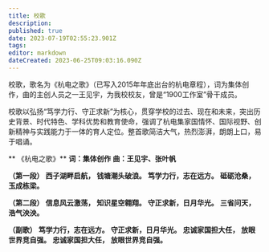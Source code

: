 ```yaml
---
title: 校歌
description: 
published: true
date: 2023-07-19T02:55:23.901Z
tags: 
editor: markdown
dateCreated: 2023-06-25T09:03:16.090Z
---
```


校歌，歌名为《杭电之歌》（已写入2015年年底出台的杭电章程），词为集体创作，曲的主创人员之一王见宇，为我校校友，曾是“1900工作室”骨干成员。

校歌以弘扬“笃学力行、守正求新”为核心，贯穿学校的过去、现在和未来，突出历史背景、时代特色、学科优势和教育使命，强调了杭电集家国情怀、国际视野、创新精神与实践能力于一体的育人定位。整首歌简洁大气，热烈澎湃，朗朗上口，易于唱诵。

**   《杭电之歌》**
**词：集体创作**
**曲：王见宇、张叶帆**

**（第一段）**
**西子湖畔启航，**
**钱塘潮头破浪。**
**笃学力行，志在远方。**
**砥砺沧桑，玉成栋梁。**

**（第二段）**
**信息风云激荡，**
**知识星空翱翔。**
**守正求新，日月华光。**
**三省问天，浩气泱泱。**

**（副歌）**
**笃学力行，志在远方。**
**守正求新，日月华光。**
**忠诚家国担大任，**
**放眼世界竞自强。**
**忠诚家国担大任，**
**放眼世界竞自强。**



